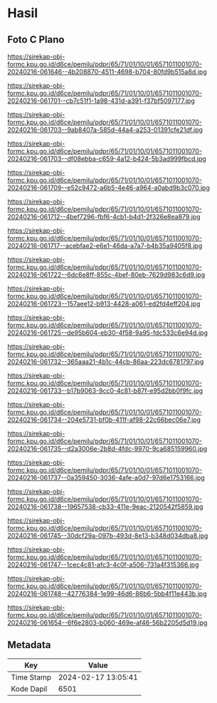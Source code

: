 # Hasil

## Foto C Plano

https://sirekap-obj-formc.kpu.go.id/d6ce/pemilu/pdpr/65/71/01/10/01/6571011001070-20240216-061646--4b208870-4511-4698-b704-80fd9b515a8d.jpg

https://sirekap-obj-formc.kpu.go.id/d6ce/pemilu/pdpr/65/71/01/10/01/6571011001070-20240216-061701--cb7c51f1-1a98-431d-a391-f37bf5097177.jpg

https://sirekap-obj-formc.kpu.go.id/d6ce/pemilu/pdpr/65/71/01/10/01/6571011001070-20240216-061703--9ab8407a-585d-44a4-a253-01391cfe21df.jpg

https://sirekap-obj-formc.kpu.go.id/d6ce/pemilu/pdpr/65/71/01/10/01/6571011001070-20240216-061703--df08ebba-c659-4a12-b424-5b3ad999fbcd.jpg

https://sirekap-obj-formc.kpu.go.id/d6ce/pemilu/pdpr/65/71/01/10/01/6571011001070-20240216-061709--e52c9472-a6b5-4e46-a964-a0abd9b3c070.jpg

https://sirekap-obj-formc.kpu.go.id/d6ce/pemilu/pdpr/65/71/01/10/01/6571011001070-20240216-061712--4bef7296-fbf6-4cb1-b4d1-2f326e8ea879.jpg

https://sirekap-obj-formc.kpu.go.id/d6ce/pemilu/pdpr/65/71/01/10/01/6571011001070-20240216-061717--acebfae2-e6e1-46da-a7a7-b4b35a9405f8.jpg

https://sirekap-obj-formc.kpu.go.id/d6ce/pemilu/pdpr/65/71/01/10/01/6571011001070-20240216-061722--6dc6e8ff-855c-4bef-80eb-7629d983c6d9.jpg

https://sirekap-obj-formc.kpu.go.id/d6ce/pemilu/pdpr/65/71/01/10/01/6571011001070-20240216-061723--157aee12-b913-4428-a061-ed2fd4eff204.jpg

https://sirekap-obj-formc.kpu.go.id/d6ce/pemilu/pdpr/65/71/01/10/01/6571011001070-20240216-061725--de95b604-eb30-4f58-9a95-fdc533c6e94d.jpg

https://sirekap-obj-formc.kpu.go.id/d6ce/pemilu/pdpr/65/71/01/10/01/6571011001070-20240216-061732--365aaa21-4b1c-44cb-86aa-223dc6781797.jpg

https://sirekap-obj-formc.kpu.go.id/d6ce/pemilu/pdpr/65/71/01/10/01/6571011001070-20240216-061733--b17b9063-9cc0-4c81-b87f-e95d2bb0f9fc.jpg

https://sirekap-obj-formc.kpu.go.id/d6ce/pemilu/pdpr/65/71/01/10/01/6571011001070-20240216-061734--204e5731-bf0b-411f-af98-22c66bec06e7.jpg

https://sirekap-obj-formc.kpu.go.id/d6ce/pemilu/pdpr/65/71/01/10/01/6571011001070-20240216-061735--d2a3006e-2b8d-4fdc-9970-9ca685159960.jpg

https://sirekap-obj-formc.kpu.go.id/d6ce/pemilu/pdpr/65/71/01/10/01/6571011001070-20240216-061737--0a359450-3036-4afe-a0d7-97d6e1753166.jpg

https://sirekap-obj-formc.kpu.go.id/d6ce/pemilu/pdpr/65/71/01/10/01/6571011001070-20240216-061738--19657538-cb33-411e-9eac-2120542f5859.jpg

https://sirekap-obj-formc.kpu.go.id/d6ce/pemilu/pdpr/65/71/01/10/01/6571011001070-20240216-061745--30dcf29a-097b-493d-8e13-b348d034dba8.jpg

https://sirekap-obj-formc.kpu.go.id/d6ce/pemilu/pdpr/65/71/01/10/01/6571011001070-20240216-061747--1cec4c81-afc3-4c0f-a506-731a4f315366.jpg

https://sirekap-obj-formc.kpu.go.id/d6ce/pemilu/pdpr/65/71/01/10/01/6571011001070-20240216-061748--42776384-1e99-46d6-86b6-5bb4f11e443b.jpg

https://sirekap-obj-formc.kpu.go.id/d6ce/pemilu/pdpr/65/71/01/10/01/6571011001070-20240216-061654--6f6e2803-b060-469e-af46-56b2205d5d19.jpg


## Metadata

| Key        | Value               |
| ---------- | ------------------- |
| Time Stamp | 2024-02-17 13:05:41 |
| Kode Dapil | 6501                |



